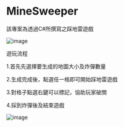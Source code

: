 # MineSweeper
該專案為透過C#所撰寫之踩地雷遊戲

![image](https://github.com/Majjor140/MineSweeper/assets/117829042/d55e1f04-7805-487c-b54f-86ca1ea01188)


遊玩流程

1.首先先選擇要生成的地圖大小及炸彈數量

2.生成完成後，點選任一格即可開始踩地雷遊戲

3.對格子點選右鍵可以標記，協助玩家破關

4.採到炸彈後及結束遊戲

![image](https://github.com/Majjor140/MineSweeper/assets/117829042/bcc8b973-dc93-4dff-9d60-41b98cde8d67)
